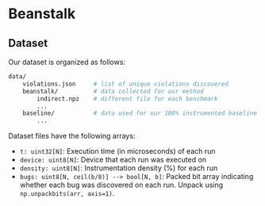 # Beanstalk


## Dataset

Our dataset is organized as follows:

```sh
data/
    violations.json     # list of unique violations discovered
    beanstalk/          # data collected for our method
        indirect.npz    # different file for each benchmark
        ...
    baseline/           # data used for our 100% instrumented baseline
        ...
```

Dataset files have the following arrays:
- `t: uint32[N]`: Execution time (in microseconds) of each run
- `device: uint8[N]`: Device that each run was executed on
- `density: uint8[N]`: Instrumentation density (%) for each run
- `bugs: uint8[N, ceil(b/8)] --> bool[N, b]`: Packed bit array indicating whether each bug was discovered on each run. Unpack using `np.unpackbits(arr, axis=1)`.
